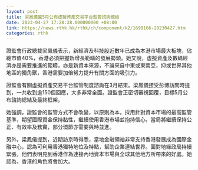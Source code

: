 ```yaml
---
layout: post
title: 梁鳳儀冀5月公布虛擬資產交易平台監管諮詢總結
date: 2023-04-27 17:28:28.000000000 +08:00
link: https://news.rthk.hk/rthk/ch/component/k2/1698166-20230427.htm
categories: rthk
---
```


證監會行政總裁梁鳳儀表示，新經濟及科技股近數年已成為本港市場最大板塊，佔總市值40%，香港必須把握新增長範疇的發展勢頭。她又說，虛擬資產及數碼經濟亦是需要推進的範疇，亦是新資本來源，不論來自中東或東南亞，抑或世界其他地區的獨角獸，香港需要加倍努力提升有關方面的吸引力。

證監會有關虛擬資產交易平台監管制度諮詢在3月結束。梁鳳儀接受彭博訪問時提到，一共收到逾150個回應，大多非常全面。證監會正密切審視回覆，目標5月公布諮詢總結及最終框架。

她強調，證監會的監管方式不會改變，以原則為本，採用針對資本市場的最高監管基準，期望國際資金保持黏性，繼續使用香港市場並抱持信心。當局將繼續保持公正、有效率及務實，部分環節亦需要與時並進。

另外，梁鳳儀提到，近期訪京時得悉，當地金融領袖非常支持香港發展成為國際金融中心，認為可利用香港獨特地位及特點，幫助企業連結世界。面對地緣政局持續緊張，他們表明見到香港作為連接內地資本市場與全球其他地方所帶來的好處。她認為，香港的角色將會加大。

